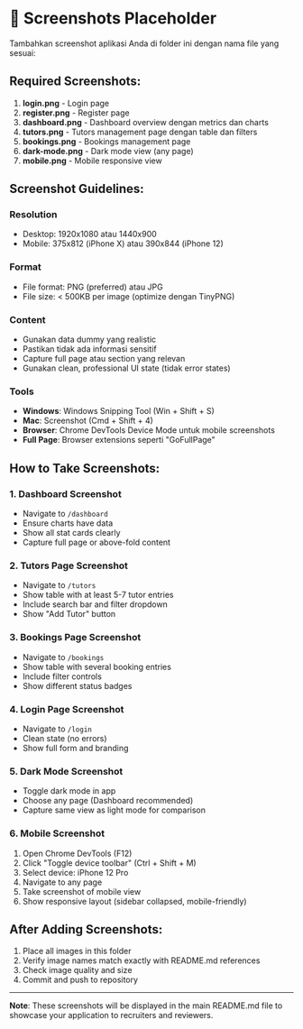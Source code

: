 # 📸 Screenshots Placeholder

Tambahkan screenshot aplikasi Anda di folder ini dengan nama file yang sesuai:

## Required Screenshots:

1. **login.png** - Login page
2. **register.png** - Register page
3. **dashboard.png** - Dashboard overview dengan metrics dan charts
4. **tutors.png** - Tutors management page dengan table dan filters
5. **bookings.png** - Bookings management page
6. **dark-mode.png** - Dark mode view (any page)
7. **mobile.png** - Mobile responsive view

## Screenshot Guidelines:

### Resolution
- Desktop: 1920x1080 atau 1440x900
- Mobile: 375x812 (iPhone X) atau 390x844 (iPhone 12)

### Format
- File format: PNG (preferred) atau JPG
- File size: < 500KB per image (optimize dengan TinyPNG)

### Content
- Gunakan data dummy yang realistic
- Pastikan tidak ada informasi sensitif
- Capture full page atau section yang relevan
- Gunakan clean, professional UI state (tidak error states)

### Tools
- **Windows**: Windows Snipping Tool (Win + Shift + S)
- **Mac**: Screenshot (Cmd + Shift + 4)
- **Browser**: Chrome DevTools Device Mode untuk mobile screenshots
- **Full Page**: Browser extensions seperti "GoFullPage"

## How to Take Screenshots:

### 1. Dashboard Screenshot
- Navigate to `/dashboard`
- Ensure charts have data
- Show all stat cards clearly
- Capture full page or above-fold content

### 2. Tutors Page Screenshot
- Navigate to `/tutors`
- Show table with at least 5-7 tutor entries
- Include search bar and filter dropdown
- Show "Add Tutor" button

### 3. Bookings Page Screenshot
- Navigate to `/bookings`
- Show table with several booking entries
- Include filter controls
- Show different status badges

### 4. Login Page Screenshot
- Navigate to `/login`
- Clean state (no errors)
- Show full form and branding

### 5. Dark Mode Screenshot
- Toggle dark mode in app
- Choose any page (Dashboard recommended)
- Capture same view as light mode for comparison

### 6. Mobile Screenshot
1. Open Chrome DevTools (F12)
2. Click "Toggle device toolbar" (Ctrl + Shift + M)
3. Select device: iPhone 12 Pro
4. Navigate to any page
5. Take screenshot of mobile view
6. Show responsive layout (sidebar collapsed, mobile-friendly)

## After Adding Screenshots:

1. Place all images in this folder
2. Verify image names match exactly with README.md references
3. Check image quality and size
4. Commit and push to repository

---

**Note**: These screenshots will be displayed in the main README.md file to showcase your application to recruiters and reviewers.
